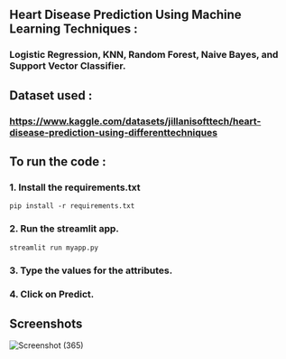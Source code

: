 ## Heart Disease Prediction Using Machine Learning Techniques : 
### Logistic Regression, KNN, Random Forest, Naive Bayes, and Support Vector Classifier.

## Dataset used : 
### https://www.kaggle.com/datasets/jillanisofttech/heart-disease-prediction-using-differenttechniques
## To run the code :
### 1. Install the requirements.txt
```
pip install -r requirements.txt
```
### 2. Run the streamlit app.
```
streamlit run myapp.py
```
### 3. Type the values for the attributes.
### 4. Click on Predict.

## Screenshots

![Screenshot (365)](https://github.com/BedantaGautom/Heart-Disease-Prediction-Using-Machine-Learning-Techniques/assets/85272308/d2fa3152-3121-4fca-971d-ceddbe3ea8d4)


